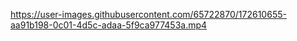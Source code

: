
https://user-images.githubusercontent.com/65722870/172610655-aa91b198-0c01-4d5c-adaa-5f9ca977453a.mp4
